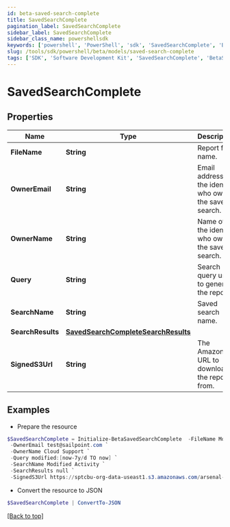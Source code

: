 ```yaml
---
id: beta-saved-search-complete
title: SavedSearchComplete
pagination_label: SavedSearchComplete
sidebar_label: SavedSearchComplete
sidebar_class_name: powershellsdk
keywords: ['powershell', 'PowerShell', 'sdk', 'SavedSearchComplete', 'BetaSavedSearchComplete'] 
slug: /tools/sdk/powershell/beta/models/saved-search-complete
tags: ['SDK', 'Software Development Kit', 'SavedSearchComplete', 'BetaSavedSearchComplete']
---
```



# SavedSearchComplete

## Properties

Name | Type | Description | Notes
------------ | ------------- | ------------- | -------------
**FileName** | **String** | Report file name. | [required]
**OwnerEmail** | **String** | Email address of the identity who owns the saved search. | [required]
**OwnerName** | **String** | Name of the identity who owns the saved search. | [required]
**Query** | **String** | Search query used to generate the report. | [required]
**SearchName** | **String** | Saved search name. | [required]
**SearchResults** | [**SavedSearchCompleteSearchResults**](saved-search-complete-search-results) |  | [required]
**SignedS3Url** | **String** | The Amazon S3 URL to download the report from. | [required]

## Examples

- Prepare the resource
```powershell
$SavedSearchComplete = Initialize-BetaSavedSearchComplete  -FileName Modified.zip `
 -OwnerEmail test@sailpoint.com `
 -OwnerName Cloud Support `
 -Query modified:[now-7y/d TO now] `
 -SearchName Modified Activity `
 -SearchResults null `
 -SignedS3Url https://sptcbu-org-data-useast1.s3.amazonaws.com/arsenal-john/reports/Events%20Export.2020-05-06%2018%2759%20GMT.3e580592-86e4-4953-8aea-49e6ef20a086.zip?X-Amz-Algorithm=AWS4-HMAC-SHA256&X-Amz-Date=20200506T185919Z&X-Amz-SignedHeaders=host&X-Amz-Expires=899&X-Amz-Credential=AKIAV5E54XOGTS4Q4L7A%2F20200506%2Fus-east-1%2Fs3%2Faws4_request&X-Amz-Signature=2e732bb97a12a1fd8a215613e3c31fcdae8ba1fb6a25916843ab5b51d2ddefbc
```

- Convert the resource to JSON
```powershell
$SavedSearchComplete | ConvertTo-JSON
```


[[Back to top]](#) 


